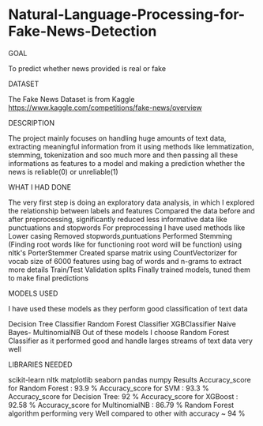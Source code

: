 # Natural-Language-Processing-for-Fake-News-Detection
GOAL

To predict whether news provided is real or fake

DATASET

The Fake News Dataset is from Kaggle https://www.kaggle.com/competitions/fake-news/overview

DESCRIPTION

The project mainly focuses on handling huge amounts of text data, extracting meaningful information from it using methods like lemmatization, stemming, tokenization and soo much more and then passing all these informations as features to a model and making a prediction whether the news is reliable(0) or unreliable(1)

WHAT I HAD DONE

The very first step is doing an exploratory data analysis, in which I explored the relationship between labels and features
Compared the data before and after preprocessing, significantly reduced less informative data like punctuations and stopwords For preprocessing I have used methods like
Lower casing
Removed stopwords,puntuations
Performed Stemming (Finding root words like for functioning root word will be function) using nltk's PorterStemmer
Created sparse matrix using CountVectorizer for vocab size of 6000 features using bag of words and n-grams to extract more details
Train/Test Validation splits Finally trained models, tuned them to make final predictions

MODELS USED

I have used these models as they perform good classification of text data

Decision Tree Classifier
Random Forest Classifier
XGBClassifier
Naive Bayes- MultinomialNB
Out of these models I choose Random Forest Classifier as it performed good and handle larges streams of text data very well

LIBRARIES NEEDED

scikit-learn
nltk
matplotlib
seaborn
pandas
numpy
Results
Accuracy_score for Random Forest : 93.9 %
Accuracy_score for SVM : 93.3 %
Accuracy_score for Decision Tree: 92 %
Accuracy_score for XGBoost : 92.58 %
Accuracy_score for MultinomialNB : 86.79 %
Random Forest algorithm performing very Well compared to other with accuracy ~ 94 %
